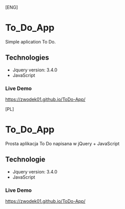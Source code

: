 [ENG]
# To_Do_App
Simple aplication To Do.

## Technologies
* Jquery version: 3.4.0
* JavaScript

### Live Demo
https://zwodek01.github.io/ToDo-App/


[PL]
# To_Do_App
Prosta aplikacja To Do napisana w jQuery + JavaScript

## Technologie
* Jquery version: 3.4.0
* JavaScript

### Live Demo
https://zwodek01.github.io/ToDo-App/
